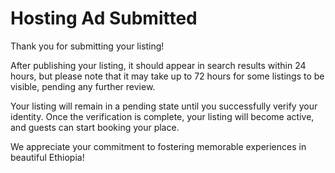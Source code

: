 # Hosting Ad Submitted

Thank you for submitting your listing!

After publishing your listing, it should appear in search results within 24 hours, but please note that it may take up to 72 hours for some listings to be visible, pending any further review.

Your listing will remain in a pending state until you successfully verify your identity. Once the verification is complete, your listing will become active, and guests can start booking your place.

We appreciate your commitment to fostering memorable experiences in beautiful Ethiopia!